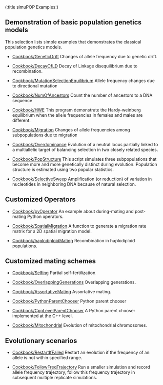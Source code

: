 (:title simuPOP Examples:)

## Demonstration of basic population genetics models

This selection lists simple examples that demonstrates the classical population genetics models.
* [Cookbook/GeneticDrift](Cookbook/GeneticDrift) Changes of allele frequency due to genetic drift.

* [Cookbook/DecayOfLD](Cookbook/DecayOfLD) Decay of Linkage disequilibrium due to recombination.

* [Cookbook/MutationSelectionEquilibrium](Cookbook/MutationSelectionEquilibrium) Allele frequency changes due to directional mutation

* [Cookbook/NumOfAncestors](Cookbook/NumOfAncestors) Count the number of ancestors to a DNA sequence

* [Cookbook/HWE](Cookbook/HWE) This program demonstrate the Hardy-weinberg equilibrium when the allele frequencies in females and males are different.

* [Cookbook/Migration](Cookbook/Migration) Changes of allele frequencies among subpopulations due to migration

* [Cookbook/Overdominance](Cookbook/Overdominance) Evolution of a neutral locus partially linked to a multiallelic target of balancing selection in two closely related species.

* [Cookbook/PopStructure](Cookbook/PopStructure) This script simulates three subpopulations that become more and more genetically distinct during evolution. Population structure is estimated using two popular statistics.

* [Cookbook/SelectiveSweep](Cookbook/SelectiveSweep) Amplification (or reduction) of variation in nucleotides in neighboring DNA because of natural selection.

## Customized Operators

* [Cookbook/pyOperator](Cookbook/pyOperator) An example about during-mating and post-mating Python operators.

* [Cookbook/SpatialMigration](Cookbook/SpatialMigration) A function to generate a migration rate matrix for a 2D spatial migration model.

* [Cookbook/haplodiploidMating](Cookbook/haplodiploidMating) Recombination in haplodiploid populations.


## Customized mating schemes

* [Cookbook/Selfing](Cookbook/Selfing) Partial self-fertilization.

* [Cookbook/OverlappingGenerations](Cookbook/OverlappingGenerations) Overlapping generations.

* [Cookbook/AssortativeMating](Cookbook/AssortativeMating) Assortative mating.

* [Cookbook/PythonParentChooser](Cookbook/PythonParentChooser) Python parent chooser

* [Cookbook/CppLevelParentChooser](Cookbook/CppLevelParentChooser) A Python parent chooser implemented at the C++ level.

* [Cookbook/Mitochondrial](Cookbook/Mitochondrial) Evolution of mitochondrial chromosomes.

## Evolutionary scenarios

* [Cookbook/RestartIfFailed](Cookbook/RestartIfFailed) Restart an evolution if the frequency of an allele is not within specified range.

* [Cookbook/FollowFreqTrajectory](Cookbook/FollowFreqTrajectory) Run a smaller simulation and record allele frequency trajectory, follow this frequency trajectory in subsequent multiple replicate simulations.
